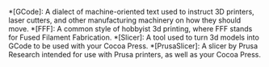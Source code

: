 *[GCode]: A dialect of machine-oriented text used to instruct 3D printers, laser cutters, and other manufacturing machinery on how they should move.
*[FFF]: A common style of hobbyist 3d printing, where FFF stands for Fused Filament Fabrication.
*[Slicer]: A tool used to turn 3d models into GCode to be used with your Cocoa Press.
*[PrusaSlicer]: A slicer by Prusa Research intended for use with Prusa printers, as well as your Cocoa Press.